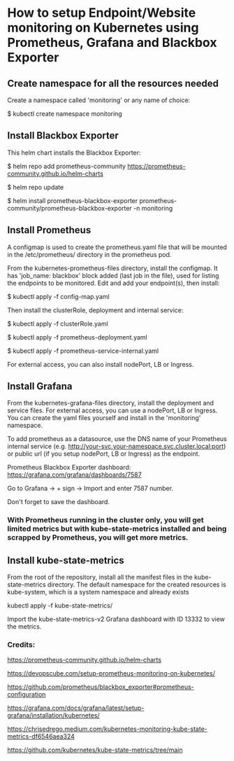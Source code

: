 # How to setup Endpoint/Website monitoring on Kubernetes using Prometheus, Grafana and Blackbox Exporter

## Create namespace for all the resources needed

Create a namespace called 'monitoring' or any name of choice:

$ kubectl create namespace monitoring 

## Install Blackbox Exporter

This helm chart installs the Blackbox Exporter:

$ helm repo add prometheus-community https://prometheus-community.github.io/helm-charts

$ helm repo update

$ helm install prometheus-blackbox-exporter prometheus-community/prometheus-blackbox-exporter -n monitoring

## Install Prometheus

A configmap is used to create the prometheus.yaml file that will be mounted in the /etc/prometheus/ directory in the prometheus pod.

From the kubernetes-prometheus-files directory, install the configmap. It has 'job_name: blackbox' block added (last job in the file), used for listing the endpoints to be monitored. Edit and add your endpoint(s), then install:

$ kubectl apply -f config-map.yaml

Then install the clusterRole, deployment and internal service:

$ kubectl apply -f clusterRole.yaml

$ kubectl apply -f prometheus-deployment.yaml

$ kubectl apply -f prometheus-service-internal.yaml

For external access, you can also install nodePort, LB or Ingress.

## Install Grafana

From the kubernetes-grafana-files directory, install the deployment and service files. For external access, you can use a nodePort, LB or Ingress. You can create the yaml files yourself and install in the 'monitoring' namespace.

To add prometheus as a datasource, use the DNS name of your Prometheus internal service (e.g. http://your-svc.your-namespace.svc.cluster.local:port) or public url (if you setup nodePort, LB or Ingress) as the endpoint.

Prometheus Blackbox Exporter dashboard: https://grafana.com/grafana/dashboards/7587

Go to Grafana -> + sign -> Import and enter 7587 number.

Don't forget to save the dashboard.


### With Prometheus running in the cluster only, you will get limited metrics but with kube-state-metrics installed and being scrapped by Prometheus, you will get more metrics.

## Install kube-state-metrics

From the root of the repository, install all the manifest files in the kube-state-metrics directory. The default namespace for the created resources is kube-system, which is a system namespace and already exists

kubectl apply -f kube-state-metrics/

Import the kube-state-metrics-v2 Grafana dashboard with ID 13332 to view the metrics.

### Credits:

https://prometheus-community.github.io/helm-charts

https://devopscube.com/setup-prometheus-monitoring-on-kubernetes/

https://github.com/prometheus/blackbox_exporter#prometheus-configuration

https://grafana.com/docs/grafana/latest/setup-grafana/installation/kubernetes/

https://chrisedrego.medium.com/kubernetes-monitoring-kube-state-metrics-df6546aea324

https://github.com/kubernetes/kube-state-metrics/tree/main
